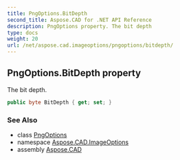 ```yaml
---
title: PngOptions.BitDepth
second_title: Aspose.CAD for .NET API Reference
description: PngOptions property. The bit depth
type: docs
weight: 20
url: /net/aspose.cad.imageoptions/pngoptions/bitdepth/
---
```

## PngOptions.BitDepth property

The bit depth.

```csharp
public byte BitDepth { get; set; }
```

### See Also

* class [PngOptions](../)
* namespace [Aspose.CAD.ImageOptions](../../../aspose.cad.imageoptions/)
* assembly [Aspose.CAD](../../../)


